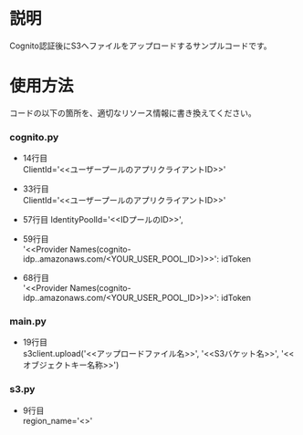 # 説明
Cognito認証後にS3へファイルをアップロードするサンプルコードです。

# 使用方法
コードの以下の箇所を、適切なリソース情報に書き換えてください。

### cognito.py
* 14行目  
    ClientId='<<ユーザープールのアプリクライアントID>>'

* 33行目  
    ClientId='<<ユーザープールのアプリクライアントID>>'

* 57行目
    IdentityPoolId='<<IDプールのID>>',

* 59行目  
    '<<Provider Names(cognito-idp.<region>.amazonaws.com/<YOUR_USER_POOL_ID>)>>': idToken
 
* 68行目  
    '<<Provider Names(cognito-idp.<region>.amazonaws.com/<YOUR_USER_POOL_ID>)>>': idToken

### main.py
* 19行目  
    s3client.upload('<<アップロードファイル名>>', '<<S3バケット名>>', '<<オブジェクトキー名称>>')

### s3.py
* 9行目  
    region_name='<<Region>>'
